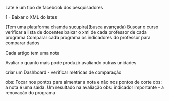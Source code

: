 Late é um tipo de facebook dos pesquisadores

1 - Baixar o XML do lates

(Tem uma plataforma chamda sucupira)(busca avançada)
Buscar o curso
verificar a lista de docentes
baixar o xml de cada professor de cada programa
Comparar cada programa os indicadores do professor para comparar dados

Cada artigo tem uma nota

Avaliar o quanto mais pode produzir avaliando outras unidades

criar um Dashboard - verificar métricas de comparação

obs: Focar nos pontos para almentar a nota e não nos pontos de corte
obs: a nota é uma saída. Um resultado na avaliação
obs: indicador importante - a renovação do programa

